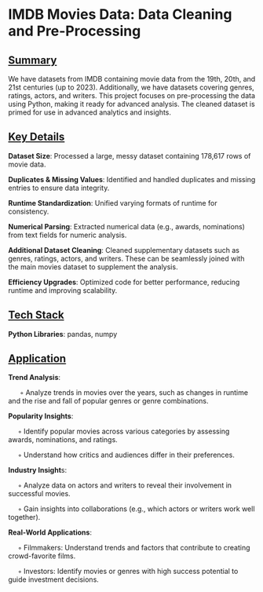 # IMDB Movies Data: Data Cleaning and Pre-Processing

## <ins>Summary</ins>

We have datasets from IMDB containing movie data from the 19th, 20th, and 21st centuries (up to 2023). Additionally, we have datasets covering genres, ratings, actors, and writers. This project focuses on pre-processing the data using Python, making it ready for advanced analysis. The cleaned dataset is primed for use in advanced analytics and insights.


## <ins>Key Details</ins>

**Dataset Size**: Processed a large, messy dataset containing 178,617 rows of movie data.

**Duplicates & Missing Values**: Identified and handled duplicates and missing entries to ensure data integrity.

**Runtime Standardization**: Unified varying formats of runtime for consistency.

**Numerical Parsing**: Extracted numerical data (e.g., awards, nominations) from text fields for numeric analysis.

**Additional Dataset Cleaning**: Cleaned supplementary datasets such as genres, ratings, actors, and writers. These can be seamlessly joined with the main movies dataset to supplement the analysis.

**Efficiency Upgrades**: Optimized code for better performance, reducing runtime and improving scalability.


## <ins>Tech Stack</ins>

**Python Libraries**: pandas, numpy


## <ins>Application</ins>

**Trend Analysis**:

&nbsp;&nbsp;&nbsp;&nbsp;&nbsp; ◦ Analyze trends in movies over the years, such as changes in runtime and the rise and fall of popular genres or genre combinations.

**Popularity Insights**:

&nbsp;&nbsp;&nbsp;&nbsp;&nbsp;◦ Identify popular movies across various categories by assessing awards, nominations, and ratings.

&nbsp;&nbsp;&nbsp;&nbsp;&nbsp;◦ Understand how critics and audiences differ in their preferences.

**Industry Insight**s:

&nbsp;&nbsp;&nbsp;&nbsp;&nbsp;◦ Analyze data on actors and writers to reveal their involvement in successful movies.

&nbsp;&nbsp;&nbsp;&nbsp;&nbsp;◦ Gain insights into collaborations (e.g., which actors or writers work well together).

**Real-World Applications**:

&nbsp;&nbsp;&nbsp;&nbsp;&nbsp;◦ Filmmakers: Understand trends and factors that contribute to creating crowd-favorite films.

&nbsp;&nbsp;&nbsp;&nbsp;&nbsp;◦ Investors: Identify movies or genres with high success potential to guide investment decisions.

